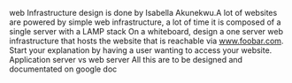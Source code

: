 web Infrastructure design is done by Isabella Akunekwu.A lot of websites are powered by simple web infrastructure, a lot of time it is composed of a single server with a LAMP stack
On a whiteboard, design a one server web infrastructure that hosts the website that is reachable via www.foobar.com. Start your explanation by having a user wanting to access your website.
Application server vs web server
All this are to be designed and documentated on google doc
